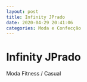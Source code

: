 ```yaml
---
layout: post
title: Infinity JPrado
date: 2020-04-29 20:41:06 
categories: Moda e Confecção
---
```


# Infinity JPrado

Moda Fitness / Casual
